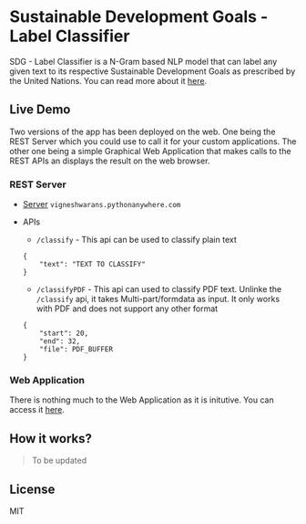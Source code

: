 # Sustainable Development Goals - Label Classifier

SDG - Label Classifier is a N-Gram based NLP model that can label any given text to its respective Sustainable Development Goals as prescribed by the United Nations. You can read more about it [here](https://sdgs.un.org/goals).

## Live Demo

Two versions of the app has been deployed on the web. One being the REST Server which you could use to call it for your custom applications. The other one being a simple Graphical Web Application that makes calls to the REST APIs an displays the result on the web browser.

### REST Server

* [Server](http://vigneshwarans.pythonanywhere.com/) `vigneshwarans.pythonanywhere.com`
* APIs
    * `/classify` - This api can be used to classify plain text

    ```
    { 
        "text": "TEXT TO CLASSIFY"
    }
    ```
    * `/classifyPDF` - This api can used to classify PDF text. Unlinke the `/classify` api, it takes Multi-part/formdata as input. It only works with PDF and does not support any other format
    ```
    {
        "start": 20,
        "end": 32,
        "file": PDF_BUFFER
    }
    ```

### Web Application

There is nothing much to the Web Application as it is initutive. You can access it [here](https://sdg-classifier.web.app/).

## How it works?

> To be updated


License
----

MIT
